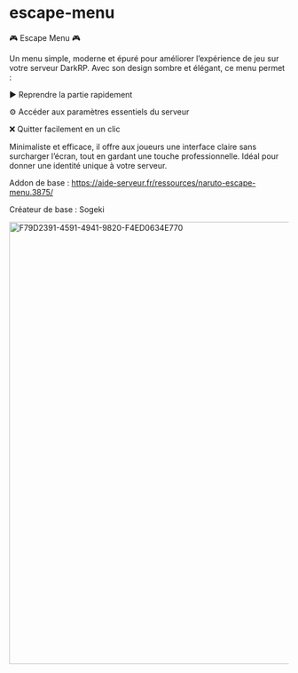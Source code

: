 # escape-menu
🎮 Escape Menu 🎮

Un menu simple, moderne et épuré pour améliorer l’expérience de jeu sur votre serveur DarkRP.
Avec son design sombre et élégant, ce menu permet :

▶️ Reprendre la partie rapidement

⚙️ Accéder aux paramètres essentiels du serveur

❌ Quitter facilement en un clic

Minimaliste et efficace, il offre aux joueurs une interface claire sans surcharger l’écran, tout en gardant une touche professionnelle.
Idéal pour donner une identité unique à votre serveur.




Addon de base : https://aide-serveur.fr/ressources/naruto-escape-menu.3875/


Créateur de base :  Sogeki

<img width="1419" height="797" alt="F79D2391-4591-4941-9820-F4ED0634E770" src="https://github.com/user-attachments/assets/b1eda16f-352a-4c95-b09f-a8924ff93484" />



